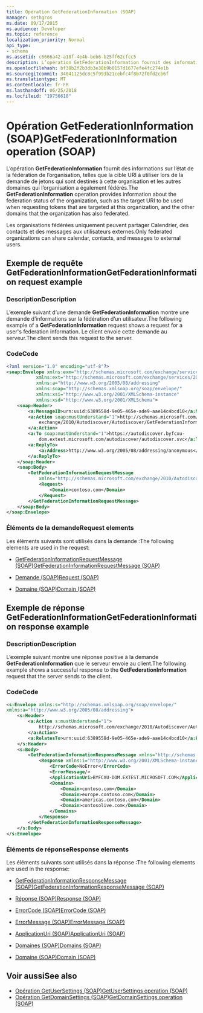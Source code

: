 ```yaml
---
title: Opération GetFederationInformation (SOAP)
manager: sethgros
ms.date: 09/17/2015
ms.audience: Developer
ms.topic: reference
localization_priority: Normal
api_type:
- schema
ms.assetid: c6666a42-a18f-4e4b-beb6-b25ff62cfcc5
description: L’opération GetFederationInformation fournit des informations sur l’état de la fédération de l’organisation, telles que l’URI à utiliser lors de la demande de jetons sont destinés à cette organisation et les autres domaines que l’organisation a également cible fédérés.
ms.openlocfilehash: bf38b2f2b3db3e38b9b0157d1677efe4fc274e1b
ms.sourcegitcommit: 34041125dc8c5f993b21cebfc4f8b72f0fd2cb6f
ms.translationtype: MT
ms.contentlocale: fr-FR
ms.lasthandoff: 06/25/2018
ms.locfileid: "19756618"
---
```

# <a name="getfederationinformation-operation-soap"></a><span data-ttu-id="28952-103">Opération GetFederationInformation (SOAP)</span><span class="sxs-lookup"><span data-stu-id="28952-103">GetFederationInformation operation (SOAP)</span></span>

<span data-ttu-id="28952-104">L’opération **GetFederationInformation** fournit des informations sur l’état de la fédération de l’organisation, telles que la cible URI à utiliser lors de la demande de jetons qui sont destinés à cette organisation et les autres domaines qui l’organisation a également fédérés.</span><span class="sxs-lookup"><span data-stu-id="28952-104">The **GetFederationInformation** operation provides information about the federation status of the organization, such as the target URI to be used when requesting tokens that are targeted at this organization, and the other domains that the organization has also federated.</span></span> 
  
<span data-ttu-id="28952-105">Les organisations fédérées uniquement peuvent partager Calendrier, des contacts et des messages aux utilisateurs externes.</span><span class="sxs-lookup"><span data-stu-id="28952-105">Only federated organizations can share calendar, contacts, and messages to external users.</span></span>
  
## <a name="getfederationinformation-request-example"></a><span data-ttu-id="28952-106">Exemple de requête GetFederationInformation</span><span class="sxs-lookup"><span data-stu-id="28952-106">GetFederationInformation request example</span></span>

### <a name="description"></a><span data-ttu-id="28952-107">Description</span><span class="sxs-lookup"><span data-stu-id="28952-107">Description</span></span>

<span data-ttu-id="28952-108">L’exemple suivant d’une demande **GetFederationInformation** montre une demande d’informations sur la fédération d’un utilisateur.</span><span class="sxs-lookup"><span data-stu-id="28952-108">The following example of a **GetFederationInformation** request shows a request for a user's federation information.</span></span> <span data-ttu-id="28952-109">Le client envoie cette demande au serveur.</span><span class="sxs-lookup"><span data-stu-id="28952-109">The client sends this request to the server.</span></span> 
  
### <a name="code"></a><span data-ttu-id="28952-110">Code</span><span class="sxs-lookup"><span data-stu-id="28952-110">Code</span></span>

```XML
<?xml version="1.0" encoding="utf-8"?> 
<soap:Envelope xmlns:exm="http://schemas.microsoft.com/exchange/services/2006/messages"
           xmlns:ext="http://schemas.microsoft.com/exchange/services/2006/types"
           xmlns:a="http://www.w3.org/2005/08/addressing"
           xmlns:soap="http://schemas.xmlsoap.org/soap/envelope/"
           xmlns:xsi="http://www.w3.org/2001/XMLSchema-instance" 
           xmlns:xsd="http://www.w3.org/2001/XMLSchema"> 
    <soap:Header> 
        <a:MessageID>urn:uuid:6389558d-9e05-465e-ade9-aae14c4bcd10</a:MessageID> 
        <a:Action soap:mustUnderstand="1">http://schemas.microsoft.com/
            exchange/2010/Autodiscover/Autodiscover/GetFederationInformation
        </a:Action> 
        <a:To soap:mustUnderstand="1">https://autodiscover.byfcxu-
            dom.extest.microsoft.com/autodiscover/autodiscover.svc</a:To> 
        <a:ReplyTo>
            <a:Address>http://www.w3.org/2005/08/addressing/anonymous</a:Address> 
        </a:ReplyTo> 
    </soap:Header> 
    <soap:Body> 
        <GetFederationInformationRequestMessage 
            xmlns="http://schemas.microsoft.com/exchange/2010/Autodiscover"> 
            <Request> 
                <Domain>contoso.com</Domain> 
            </Request> 
        </GetFederationInformationRequestMessage>
    </soap:Body> 
</soap:Envelope>
```

### <a name="request-elements"></a><span data-ttu-id="28952-111">Éléments de la demande</span><span class="sxs-lookup"><span data-stu-id="28952-111">Request elements</span></span>

<span data-ttu-id="28952-112">Les éléments suivants sont utilisés dans la demande :</span><span class="sxs-lookup"><span data-stu-id="28952-112">The following elements are used in the request:</span></span>
  
- [<span data-ttu-id="28952-113">GetFederationInformationRequestMessage (SOAP)</span><span class="sxs-lookup"><span data-stu-id="28952-113">GetFederationInformationRequestMessage (SOAP)</span></span>](getfederationinformationrequestmessage-soap.md)
    
- [<span data-ttu-id="28952-114">Demande (SOAP)</span><span class="sxs-lookup"><span data-stu-id="28952-114">Request (SOAP)</span></span>](request-soap.md)
    
- [<span data-ttu-id="28952-115">Domaine (SOAP)</span><span class="sxs-lookup"><span data-stu-id="28952-115">Domain (SOAP)</span></span>](domain-soap.md)
    
## <a name="getfederationinformation-response-example"></a><span data-ttu-id="28952-116">Exemple de réponse GetFederationInformation</span><span class="sxs-lookup"><span data-stu-id="28952-116">GetFederationInformation response example</span></span>

### <a name="description"></a><span data-ttu-id="28952-117">Description</span><span class="sxs-lookup"><span data-stu-id="28952-117">Description</span></span>

<span data-ttu-id="28952-118">L’exemple suivant montre une réponse positive à la demande **GetFederationInformation** que le serveur envoie au client.</span><span class="sxs-lookup"><span data-stu-id="28952-118">The following example shows a successful response to the **GetFederationInformation** request that the server sends to the client.</span></span> 
  
### <a name="code"></a><span data-ttu-id="28952-119">Code</span><span class="sxs-lookup"><span data-stu-id="28952-119">Code</span></span>

```XML
<s:Envelope xmlns:s="http://schemas.xmlsoap.org/soap/envelope/" 
xmlns:a="http://www.w3.org/2005/08/addressing"> 
    <s:Header> 
        <a:Action s:mustUnderstand="1">
            http://schemas.microsoft.com/exchange/2010/Autodiscover/Autodiscover/GetFederationInformationResponse
        </a:Action> 
        <a:RelatesTo>urn:uuid:6389558d-9e05-465e-ade9-aae14c4bcd10</a:RelatesTo> 
    </s:Header> 
    <s:Body> 
        <GetFederationInformationResponseMessage xmlns="http://schemas.microsoft.com/exchange/2010/Autodiscover"> 
            <Response xmlns:i="http://www.w3.org/2001/XMLSchema-instance"> 
                <ErrorCode>NoError</ErrorCode> 
                <ErrorMessage/> 
                <ApplicationUri>BYFCXU-DOM.EXTEST.MICROSOFT.COM</ApplicationUri> 
                <Domains> 
                    <Domain>contoso.com</Domain> 
                    <Domain>europe.contoso.com</Domain> 
                    <Domain>americas.contoso.com</Domain> 
                    <Domain>contosolive.com</Domain> 
                </Domains> 
            </Response> 
        </GetFederationInformationResponseMessage> 
    </s:Body> 
</s:Envelope>
```

### <a name="response-elements"></a><span data-ttu-id="28952-120">Éléments de réponse</span><span class="sxs-lookup"><span data-stu-id="28952-120">Response elements</span></span>

<span data-ttu-id="28952-121">Les éléments suivants sont utilisés dans la réponse :</span><span class="sxs-lookup"><span data-stu-id="28952-121">The following elements are used in the response:</span></span>
  
- [<span data-ttu-id="28952-122">GetFederationInformationResponseMessage (SOAP)</span><span class="sxs-lookup"><span data-stu-id="28952-122">GetFederationInformationResponseMessage (SOAP)</span></span>](getfederationinformationresponsemessage-soap.md)
    
- [<span data-ttu-id="28952-123">Réponse (SOAP)</span><span class="sxs-lookup"><span data-stu-id="28952-123">Response (SOAP)</span></span>](response-soap.md)
    
- [<span data-ttu-id="28952-124">ErrorCode (SOAP)</span><span class="sxs-lookup"><span data-stu-id="28952-124">ErrorCode (SOAP)</span></span>](errorcode-soap.md)
    
- [<span data-ttu-id="28952-125">ErrorMessage (SOAP)</span><span class="sxs-lookup"><span data-stu-id="28952-125">ErrorMessage (SOAP)</span></span>](errormessage-soap.md)
    
- [<span data-ttu-id="28952-126">ApplicationUri (SOAP)</span><span class="sxs-lookup"><span data-stu-id="28952-126">ApplicationUri (SOAP)</span></span>](applicationuri-soap.md)
    
- [<span data-ttu-id="28952-127">Domaines (SOAP)</span><span class="sxs-lookup"><span data-stu-id="28952-127">Domains (SOAP)</span></span>](domains-soap.md)
    
- [<span data-ttu-id="28952-128">Domaine (SOAP)</span><span class="sxs-lookup"><span data-stu-id="28952-128">Domain (SOAP)</span></span>](domain-soap.md)
    
## <a name="see-also"></a><span data-ttu-id="28952-129">Voir aussi</span><span class="sxs-lookup"><span data-stu-id="28952-129">See also</span></span>

- [<span data-ttu-id="28952-130">Opération GetUserSettings (SOAP)</span><span class="sxs-lookup"><span data-stu-id="28952-130">GetUserSettings operation (SOAP)</span></span>](getusersettings-operation-soap.md)
- [<span data-ttu-id="28952-131">Opération GetDomainSettings (SOAP)</span><span class="sxs-lookup"><span data-stu-id="28952-131">GetDomainSettings operation (SOAP)</span></span>](getdomainsettings-operation-soap.md)

